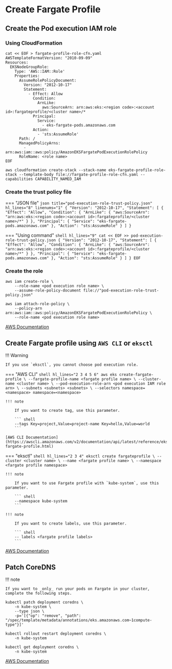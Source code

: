 # Create Fargate Profile

## Create the Pod execution IAM role

### Using CloudFormation

``` shell hl_lines="13 22"
cat << EOF > fargate-profile-role-cfn.yaml
AWSTemplateFormatVersion: "2010-09-09"
Resources:
  EKSNodeGroupRole:
    Type: 'AWS::IAM::Role'
    Properties:
      AssumeRolePolicyDocument:
        Version: "2012-10-17"
        Statement:
          - Effect: Allow
            Condition:
              ArnLike:
                aws:SourceArn: arn:aws:eks:<region code>:<account id>:fargateprofile/<cluster name>/*
            Principal:
              Service:
                - eks-fargate-pods.amazonaws.com
            Action:
              - 'sts:AssumeRole'
      Path: /
      ManagedPolicyArns: 
        - arn:aws:iam::aws:policy/AmazonEKSFargatePodExecutionRolePolicy
      RoleName: <role name>
EOF

aws cloudformation create-stack --stack-name eks-fargate-profile-role-stack --template-body file://fargate-profile-role-cfn.yaml --capabilities CAPABILITY_NAMED_IAM
```

### Create the trust policy file

=== "JSON file"
    ``` json title="pod-execution-role-trust-policy.json" hl_lines="8" linenums="1"
    {
      "Version": "2012-10-17",
      "Statement": [
        {
          "Effect": "Allow",
          "Condition": {
            "ArnLike": {
                "aws:SourceArn": "arn:aws:eks:<region code>:<account id>:fargateprofile/<cluster name>/*"
            }
          },
          "Principal": {
            "Service": "eks-fargate-pods.amazonaws.com"
          },
          "Action": "sts:AssumeRole"
        }
      ]
    }
    ```

=== "Using command"
    ``` shell hl_lines="9"
    cat << EOF >> pod-execution-role-trust-policy.json
    {
      "Version": "2012-10-17",
      "Statement": [
        {
          "Effect": "Allow",
          "Condition": {
            "ArnLike": {
                "aws:SourceArn": "arn:aws:eks:<region code>:<account id>:fargateprofile/<cluster name>/*"
            }
          },
          "Principal": {
            "Service": "eks-fargate-pods.amazonaws.com"
          },
          "Action": "sts:AssumeRole"
        }
      ]
    }
    EOF
    ```

### Create the role

``` shell hl_lines="2 7"
aws iam create-role \
    --role-name <pod execution role name> \
    --assume-role-policy-document file://"pod-execution-role-trust-policy.json"

aws iam attach-role-policy \
    --policy-arn arn:aws:iam::aws:policy/AmazonEKSFargatePodExecutionRolePolicy \
    --role-name <pod execution role name>
```

[AWS Documentation](https://docs.aws.amazon.com/eks/latest/userguide/pod-execution-role.html)

## Create Fargate profile using `AWS CLI` or `eksctl`

!!! Warning

    If you use `eksctl`, you cannot choose pod execution role.

=== "AWS CLI"
    ``` shell hl_lines="2 3 4 5 6"
    aws eks create-fargate-profile \
        --fargate-profile-name <fargate profile name> \
        --cluster-name <cluster name> \
        --pod-execution-role-arn <pod execution IAM role arn> \
        --subnets <subnets> <subnets> \
        --selectors namespace=<namespace> namespace=<namespace>
    ```

    !!! note

        If you want to create tag, use this parameter.

        ``` shell
        --tags Key=project,Value=project-name Key=hello,Value=world
        ```

    [AWS CLI Documentation](https://awscli.amazonaws.com/v2/documentation/api/latest/reference/eks/create-fargate-profile.html)

=== "eksctl"
    ``` shell hl_lines="2 3 4"
    eksctl create fargateprofile \
        --cluster <cluster name> \
        --name <fargate profile name> \
        --namespace <fargate profile namespace>
    ```

    !!! note

        If you want to use Fargate profile with `kube-system`, use this parameter.

        ``` shell
        --namespace kube-system
        ```

    !!! note

        If you want to create labels, use this parameter.

        ``` shell
        -- labels <fargate profile labels>
        ```

[AWS Documentation](https://docs.aws.amazon.com/eks/latest/userguide/fargate-profile.html)

## Patch CoreDNS

!!! note

    If you want to _only_ run your pods on Fargate in your cluster, complete the following steps.

``` shell
kubectl patch deployment coredns \
    -n kube-system \
    --type json \
    -p='[{"op": "remove", "path": "/spec/template/metadata/annotations/eks.amazonaws.com~1compute-type"}]'

kubectl rollout restart deployment coredns \
    -n kube-system

kubectl get deployment coredns \
    -n kube-system
```

[AWS Documentation](https://docs.aws.amazon.com/eks/latest/userguide/fargate-getting-started.html#fargate-gs-coredns)